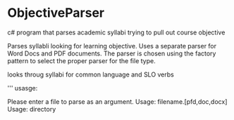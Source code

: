 # ObjectiveParser
c# program that parses academic syllabi trying to pull out course objective

Parses syllabli looking for learning objective. Uses a separate parser for Word Docs and PDF documents. The parser is chosen using the factory pattern to select the proper parser for the file type.

looks throug syllabi for common language and SLO verbs

'''
usasge:

Please enter a file to parse as an argument.
Usage: filename.[pfd,doc,docx]
Usage: directory
````
